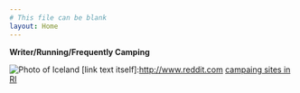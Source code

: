 ```yaml
---
# This file can be blank
layout: Home
---
```


**Writer/Running/Frequently Camping**

![](https://images2.minutemediacdn.com/image/upload/c_crop,h_1192,w_2121,x_0,y_111/f_auto,q_auto,w_1100/v1554702761/shape/mentalfloss/573469.istock-663874486.jpg "Photo of Iceland")
[link text itself]:http://www.reddit.com
[campaing sites in RI](https:..www.visitrhodeisland.com/hotels-more/campgrounds/)






